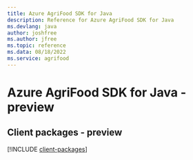```yaml
---
title: Azure AgriFood SDK for Java
description: Reference for Azure AgriFood SDK for Java
ms.devlang: java
author: joshfree
ms.author: jfree
ms.topic: reference
ms.data: 08/18/2022
ms.service: agrifood
---
```

# Azure AgriFood SDK for Java - preview

## Client packages - preview
[!INCLUDE [client-packages](agrifood-client-index.md)]